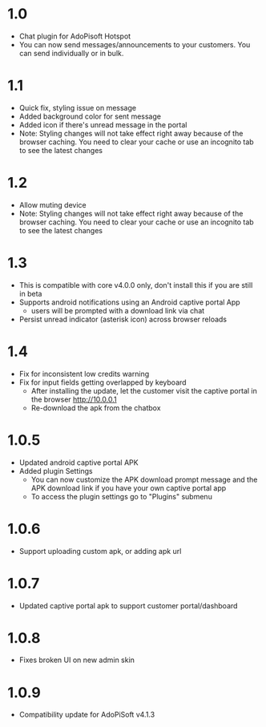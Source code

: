 1.0
===================
* Chat plugin for AdoPisoft Hotspot
* You can now send messages/announcements to your customers. You can send individually or in bulk.

1.1
===================
* Quick fix, styling issue on message
* Added background color for sent message
* Added icon if there's unread message in the portal
* Note: Styling changes will not take effect right away because of the browser caching. You need to clear your cache or use an incognito tab to see the latest changes

1.2
===================
* Allow muting device
* Note: Styling changes will not take effect right away because of the browser caching. You need to clear your cache or use an incognito tab to see the latest changes

1.3
===================
* This is compatible with core v4.0.0 only, don't install this if you are still in beta
* Supports android notifications using an Android captive portal App
  - users will be prompted with a download link via chat
* Persist unread indicator (asterisk icon) across browser reloads

1.4
===================
* Fix for inconsistent low credits warning
* Fix for input fields getting overlapped by keyboard
  - After installing the update, let the customer visit the captive portal in the browser http://10.0.0.1
  - Re-download the apk from the chatbox

1.0.5
===================
* Updated android captive portal APK
* Added plugin Settings
  - You can now customize the APK download prompt message and the APK download link if you have your own captive portal app
  - To access the plugin settings go to "Plugins" submenu

1.0.6
===================
* Support uploading custom apk, or adding apk url

1.0.7
===================
* Updated captive portal apk to support customer portal/dashboard

1.0.8
===================
* Fixes broken UI on new admin skin

1.0.9
===================
* Compatibility update for AdoPiSoft v4.1.3